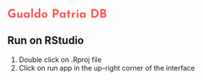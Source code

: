 ![Gualdo Patria DB](/www/logo.svg)

## Run on RStudio
1. Double click on .Rproj file
2. Click on run app in the up-right corner of the interface
